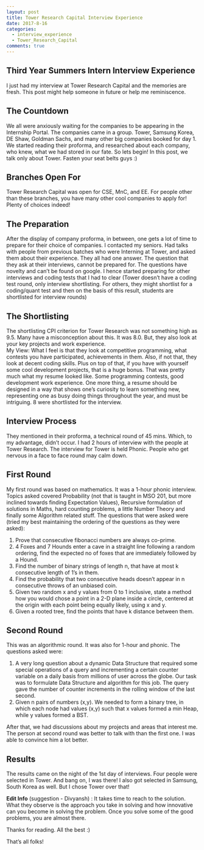 ```yaml
---
layout: post
title: Tower Research Capital Interview Experience
date: 2017-8-16
categories:
  - interview_experience
  - Tower_Research_Capital
comments: true
---
```


## Third Year Summers Intern Interview Experience
I just had my interview at Tower Research Capital and the memories are fresh. This post might help someone in future or help me reminiscence. 

## The Countdown
We all were anxiously waiting  for the companies to be appearing in the Internship Portal. The companies came in a group. Tower, Samsung Korea, DE Shaw, Goldman Sachs, and many other big companies booked for day 1. We started reading their proforma, and researched about each company, who knew, what we had stored in our fate. So lets begin! In this post, we talk only about Tower. Fasten your seat belts guys :)

## Branches Open For
Tower Research Capital was open for CSE, MnC, and EE. For people other than these branches, you have many other cool companies to apply for! Plenty of choices indeed!

## The Preparation
After the display of company proforma, in between, one gets a lot of time to prepare for their choice of companies. I contacted my seniors. Had talks with people from previous batches who were Interning at Tower, and asked them about their experience. They all had one answer. The question that they ask at their interviews, cannot be prepared for. The questions have novelty and can’t be found on google. I hence started preparing for other interviews and coding tests that I had to clear (Tower doesn’t have a coding test round, only interview shortlisting. For others, they might shortlist for a coding/quant test and then on the basis of this result, students are shortlisted for interview rounds)

## The Shortlisting
The shortlisting CPI criterion for Tower Research was not something high as 9.5. Many have a misconception about this. It was 8.0. But, they also look at your key projects and work experience. <br/>
My View: What I feel is that they look at competitive programming, what contests you have participated, achievements in them. Also, if not that, they look at decent coding skills. Plus on top of that, if you have with yourself some cool development projects, that is a huge bonus. That was pretty much what my resume looked like. Some programming contests, good development work experience. One more thing, a resume should be designed in a way that shows one’s curiosity to learn something new, representing one as busy doing things throughout the year, and must be intriguing. 8 were shortlisted for the interview.



## Interview Process
They mentioned in their proforma, a technical round of 45 mins. Which, to my advantage, didn’t occur. I had 2 hours of interview with the people at Tower Research. The interview for Tower is held Phonic. People who get nervous in a face to face round may calm down.

## First Round
My first round was based on mathematics. It was a 1-hour phonic interview. Topics asked covered  Probability (not that is taught in MSO 201, but more inclined towards finding Expectation Values), Recursive formulation of solutions in Maths, hard counting problems, a little Number Theory and finally some Algorithm related stuff.
The questions that were asked were (tried my best maintaining the ordering of the questions as they were asked):
1. Prove that consecutive fibonacci numbers are always co-prime.
2. 4 Foxes and 7 Hounds enter a cave in a straight line following a random ordering, find the expected no of foxes that are immediately followed by a Hound.
3. Find the number of binary strings of length n, that have at most k consecutive length of 1’s in them.
4. Find the probability that two consecutive heads doesn’t appear in n consecutive throws of an unbiased coin.
5. Given two random x and y values from 0 to 1 inclusive, state a method how you would chose a point in a 2-D plane inside a circle, centered at the origin with each point being equally likely, using x and y.
6. Given a rooted tree, find the points that have k distance between them.

## Second Round
This was an algorithmic round. It was also for 1-hour and phonic. The questions asked were: 
1. A very long question about a dynamic Data Structure that required some special operations of a query and incrementing a certain counter variable on a daily basis from millions of user across the globe. Our task was to formulate Data Structure and algorithm for this job. The query gave the number of counter increments in the rolling window of the last second.
2. Given n pairs of numbers (x,y). We needed to form a binary tree, in which each node had values (x,y) such that x values formed a min Heap, while y values formed a BST.

After that, we had discussions about my projects and areas that interest me. The person at second round was better to talk with than the first one. I was able to convince him a lot better.
 
## Results
The results came on the night of the 1st day of interviews. Four people were selected in Tower. And bang on, I was there! I also got selected in Samsung, South Korea as well. But I chose Tower over that!

**Edit Info** (suggestion - Divyansh) : It takes time to reach to the solution. What they observe is the approach you take in solving and how innovative can you become in solving the problem. Once you solve some of the good problems, you are almost there.

Thanks for reading. All the best :)

That’s all folks!
